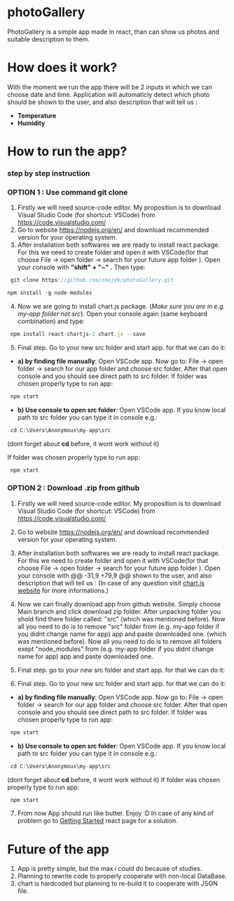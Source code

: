 # photoGallery
PhotoGallery is a simple app made in react, than can show us photos and suitable description to them. 
# How does it work?
With the moment we run the app there will be 2 inputs in which we can choose date and time. Application will automaticly detect which photo should be
shown to the user, and also description that will tell us :
* **Temperature**
* **Humidity**
# How to run the app?

 ### step by step instruction


  ### OPTION 1 : Use command git clone

1. Firstly we will need source-code editor. My proposition is to download Visual Studio Code (for shortcut: VSCode) from https://code.visualstudio.com/ 
2. Go to website https://nodejs.org/en/ and download recommended version for your operating system.
3. After installation both softwares we are ready to install react package. For this we need to create folder and open it with VSCode(for that choose File -> open folder -> search for your future app folder ). Open your console with
   **"shift" + "~" .** Then type:

```jsx
 git clone https://github.com/znojek/photoGallery.git
``` 

  ```jsx
  npm install -g node-modules
``` 

4. Now we are going to install chart.js package. (*Make sure you are in e.g. my-app folder not src*). Open your console again (same keyboard combination) and type:

```jsx
 npm install react-chartjs-2 chart.js --save
```

5. Final step. Go to your new src folder and start app. for that we can do it:
* **a) by finding file manually**: Open VSCode app. Now go to: File -> open folder -> search for our app folder and choose src folder. After that open console and you should see direct path to src folder. If folder was chosen properly type to run app:

```jsx
 npm start
```

* **b) Use console to open src folder**: Open VSCode app. If you know local path to src folder you can type it in console e.g.:

```jsx
 cd C:\Users\Anonymous\my-app\src
```

(dont forget about **cd** before, it wont work without it)

If folder was chosen properly type to run app:

```jsx
 npm start
```


   ### OPTION 2 : Download .zip from github 


1. Firstly we will need source-code editor. My proposition is to download Visual Studio Code (for shortcut: VSCode) from https://code.visualstudio.com/ 
2. Go to website https://nodejs.org/en/ and download recommended version for your operating system.
3. After installation both softwares we are ready to install react package. For this we need to create folder and open it with VSCode(for that choose File -> open folder -> search for your future app folder ). Open your console with
@@ -31,9 +79,9 @@ shown to the user, and also description that will tell us :
(In case of any question visit [chart.js website](https://www.chartjs.org/docs/latest/getting-started/installation.html) for more informations.)

5. Now we can finally download app from github website. Simply choose Main branch and click download zip folder. After unpacking folder you shold find there folder called: "src"
(which was mentioned before). Now all you need to do is to remove "src" folder from (e.g. my-app folder if you didnt change name for app) app and paste downloaded one. 
(which was mentioned before). Now all you need to do is to remove all folders exept "node_modules" from (e.g. my-app folder if you didnt change name for app) app and paste downloaded one. 

6. Final step. go to your new src folder and start app. for that we can do it:
6. Final step. Go to your new src folder and start app. for that we can do it:
* **a) by finding file manually**: Open VSCode app. Now go to: File -> open folder -> search for our app folder and choose src folder. After that open console and you should see direct path to src folder. If folder was chosen properly type to run app:

```jsx
 npm start
```
* **b) Use console to open src folder**: Open VSCode app. If you know local path to src folder you can type it in console e.g.:
```jsx
 cd C:\Users\Anonymous\my-app\src
```
(dont forget about **cd** before, it wont work without it)
If folder was chosen properly type to run app:
 
```jsx
 npm start
```
7. From now App should run like butter. Enjoy :D
 In case of any kind of problem go to [Getting Started](https://reactjs.org/docs/getting-started.html) react page for a solution.
# Future of the app
1. App is pretty simple, but the max i could do because of studies.
2. Planning to rewrite code to properly cooperate with non-local DataBase.
3. chart is hardcoded but planning to re-build it to cooperate with JSON file.
